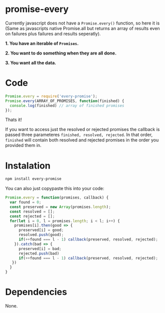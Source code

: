 # promise-every
Currently javascript does not have a `Promise.every()` function, so here it is (Same as javascripts native Promise.all but returns an array of results even on failures plus failures and results seperatly).

**1. You have an iterable of **`Promises`**.**

**2. You want to do something when they are all done.**

**3. You want all the data.**

# Code

```javascript
Promise.every = require('every-promise');
Promise.every(ARRAY_OF_PROMISES, function(finished) {
  console.log(finished) // array of finished promises
});
```
Thats it!

If you want to access just the resolved or rejected promises the callback is passed three parameteres `finished, resolved, rejected`.
In that order, `finished` will contain both resolved and rejected promises in the order you provided them in.

# Instalation

```bash
npm install every-promise
```

You can also just copypaste this into your code:

```javascript
Promise.every = function(promises, callback) {
  var found = 0;
  const preserved = new Array(promises.length);
  const resolved = [];
  const rejected = [];
  for(let i = 0, l = promises.length; i < l; i++) {
    promises[i].then(good => {
      preserved[i] = good;
      resolved.push(good);
      if(++found === l - 1) callback(preserved, resolved, rejected);
    }).catch(bad => {
      preserved[i] = bad;
      rejected.push(bad)
      if(++found === l - 1) callback(preserved, resolved, rejected);
   })
  }
}
```

# Dependencies

None.
